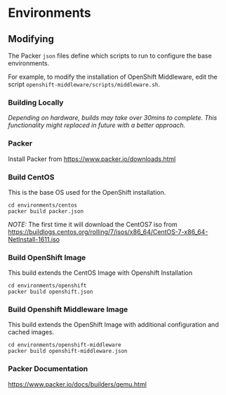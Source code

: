 # Environments

## Modifying

The Packer `json` files define which scripts to run to configure the base environments.

For example, to modify the installation of OpenShift Middleware, edit the script `openshift-middleware/scripts/middleware.sh`.

### Building Locally

_Depending on hardware, builds may take over 30mins to complete. This functionality might replaced in future with a better approach._

### Packer

Install Packer from https://www.packer.io/downloads.html

### Build CentOS

This is the base OS used for the OpenShift installation.

```
cd environments/centos
packer build packer.json
```

*NOTE:* The first time it will download the CentOS7 iso from https://buildlogs.centos.org/rolling/7/isos/x86_64/CentOS-7-x86_64-NetInstall-1611.iso

### Build OpenShift Image

This build extends the CentOS Image with Openshift Installation
```
cd environments/openshift
packer build openshift.json
```

### Build Openshift Middleware Image

This build extends the OpenShift Image with additional configuration and cached images.

```
cd environments/openshift-middleware
packer build openshift-middleware.json
```

### Packer Documentation

https://www.packer.io/docs/builders/qemu.html
